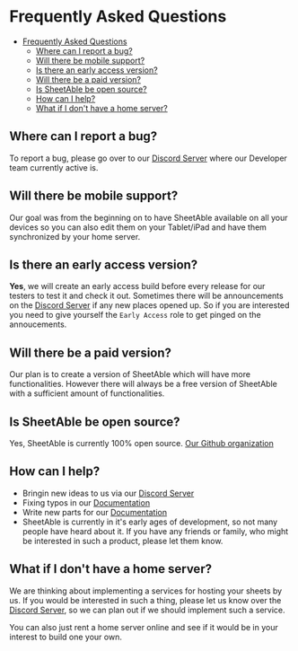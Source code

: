 
# Frequently Asked Questions

- [Frequently Asked Questions](#frequently-asked-questions)
  - [Where can I report a bug?](#where-can-i-report-a-bug)
  - [Will there be mobile support?](#will-there-be-mobile-support)
  - [Is there an early access version?](#is-there-an-early-access-version)
  - [Will there be a paid version?](#will-there-be-a-paid-version)
  - [Is SheetAble be open source?](#is-sheetable-be-open-source)
  - [How can I help?](#how-can-i-help)
  - [What if I don't have a home server?](#what-if-i-dont-have-a-home-server)

## Where can I report a bug?
To report a bug, please go over to our [Discord Server](https://discord.com/invite/QnFbxyPbRj) where our Developer team currently active is.

## Will there be mobile support?
Our goal was from the beginning on to have SheetAble available on all your devices so you can also edit them on your Tablet/iPad and have them synchronized by your home server.

## Is there an early access version?
**Yes**, we will create an early access build before every release for our testers to test it and check it out. Sometimes there will be announcements on the [Discord Server](https://discord.com/invite/QnFbxyPbRj) if any new places opened up. So if you are interested you need to give yourself the `Early Access` role to get pinged on the annoucements.

## Will there be a paid version?
Our plan is to create a version of SheetAble which will have more functionalities. However there will always be a free version of SheetAble with a sufficient amount of functionalities. 

## Is SheetAble be open source?
Yes, SheetAble is currently 100% open source.
[Our Github organization](https://github.com/SheetAble)

## How can I help?
- Bringin new ideas to us via our [Discord Server](https://discord.com/invite/QnFbxyPbRj)
- Fixing typos in our [Documentation](https://github.com/SheetAble/SheetAble-Documentations)
- Write new parts for our [Documentation](https://github.com/SheetAble/SheetAble-Documentations)
- SheetAble is currently in it's early ages of development, so not many people have heard about it. If you have any friends or family, who might be interested in such a product, please let them know.

## What if I don't have a home server? 
We are thinking about implementing a services for hosting your sheets by us. If you would be interested in such a thing, please let us know over the [Discord Server](https://discord.com/invite/QnFbxyPbRj), so we can plan out if we should implement such a service. 

You can also just rent a home server online and see if it would be in your interest to build one your own.  

